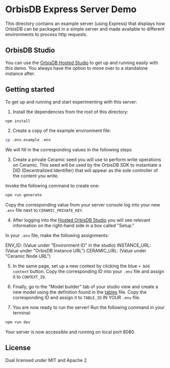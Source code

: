 # OrbisDB Express Server Demo

This directory contains an example server (using Express) that displays how OrbisDB can be packaged in a simple server and made available to different environments to process http requests.

## OrbisDB Studio

You can use the [OrbisDB Hosted Studio](https://studio.useorbis.com/) to get up and running easily with this demo. You always have the option to move over to a standalone instance after. 

## Getting started

To get up and running and start experimenting with this server:

1. Install the dependencies from the root of this directory:

```bash
npm install
```

2. Create a copy of the example environment file:

```bash
cp .env.example .env
```

We will fill in the corresponding values in the following steps

3. Create a private Ceramic seed you will use to perform write operations on Ceramic. This seed will be used by the OrbisDB SDK to instantiate a DID (Decentralized Identifier) that will appear as the sole controller of the content you write.

Invoke the following command to create one:

```bash
npm run generate
```

Copy the corresponding value from your server console log into your new `.env` file next to `CERAMIC_PRIVATE_KEY`.

4. After logging into the [Hosted OrbisDB Studio](https://studio.useorbis.com/) you will see relevant information on the right-hand side in a box called "Setup."

In your `.env` file, make the following assignments:

ENV_ID: (Value under "Environment ID" in the studio)
INSTANCE_URL: (Value under "OrbisDB Instance URL")
CERAMIC_URL: (Value under "Ceramic Node URL")

5. In the same page, set up a new context by clicking the blue `+ Add context` button. Copy the corresponding ID into your `.env` file and assign it to `CONTEXT_ID`.

6. Finally, go to the "Model builder" tab of your studio view and create a new model using the definition found in the [tables](models/tables.sql) file. Copy the corresponding ID and assign it to `TABLE_ID` IN YOUR `.env` file.

7. You are now ready to run the server! Run the following command in your terminal:

```bash
npm run dev
```

Your server is now accessible and running on local port 8080.

## License

Dual licensed under MIT and Apache 2

